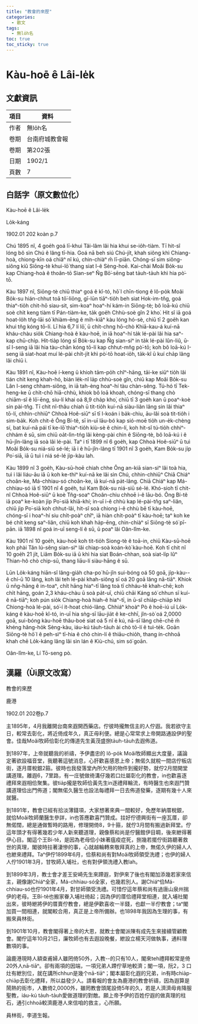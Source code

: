 ```yaml
---
title: "教會的來歷"
categories:
  - 散文
tags:
  - 無lo̍h名
toc: true
toc_sticky: true
---
```


# Kàu-hoē ê Lâi-le̍k

## 文獻資訊

| 項目 | 資料 |
|---|---|
| 作者 | 無lo̍h名 |
| 卷期 | 台南府城教會報 |
| 卷期 | 第202張 |
| 日期 | 1902/1 |
| 頁數 | 7 |

## 白話字（原文數位化）

Kàu-hoē ê Lâi-le̍k

Lo̍k-káng

1902.01 202 koàn p.7

Chú 1895 nî, 4 goe̍h goá lī-khui Tâi-lâm lâi hia khui se-io̍h-tiàm. Tī hit-sî lóng bô sìn Chú ê lâng tī-hia. Goá nā beh siú Chú-ji̍t, khah siông khì Chiang-hoà, chiong-kīn oá chiâⁿ nî kú, chin-chiàⁿ m̄ lī-piān. Chóng-sī sim siông-siông kiû Siōng-tè khui-lō͘ thang siat I-ê Sèng-hoē. Kai-chài Moâi Bo̍k-su kap Chiang-hoà ê thoân-tō Sian-seⁿ N̂g Bō͘-sēng bat ta̍uh-ta̍uh khì hia pò͘-tō.

Kàu 1897 nî, Siōng-tè chiū thiaⁿ goá ê kî-tó, hō͘ I chīn-tiong ê lô-po̍k Moâi Bo̍k-su hián-chhut toā tō͘-liōng, gī-lūn tiāⁿ-tio̍h beh siat Hok-im-tn̂g, goá thiaⁿ-tio̍h chit-hō siau-sit, sim-koaⁿ hoaⁿ-hí kám-in Siōng-tè; bô loā-kú chiū soè chi̍t keng tiàm tī Pán-tiàm-ke, ta̍k goe̍h Chhù-soè gîn 2 kho͘. Hit sî iā goá hoat-lo̍h tn̂g-lāi só͘ khiàm-ēng ê mi̍h-kiāⁿ kàu lóng hó-sè, chiū tī 2 goe̍h kan khui tn̂g kóng tō-lí. Lī hia 6,7 lí lō͘, ū chi̍t-chng hō-chò Khiā-kau-á kuí-nā kháu-chàu sio̍k Chiang-hoà ê kàu-hoē, in iā hoaⁿ-hí ta̍k lé-pài lâi hia saⁿ-kap chū-chi̍p. Hit-tia̍p lóng sī Bo̍k-su kap N̂g sian-siⁿ in ta̍k lé-pài lûn-liû, ū-sî I-seng iā lâi hia tàu-chān kóng tō-lí kap chhut-mn̂g pò͘-tō; koh bô loā-kú I-seng iā siat-hoat muí lé-pài chi̍t-ji̍t khì pò͘-tō hoat-io̍h, ta̍k-kî ū kuí cha̍p lâng lâi chiū i.

Kàu 1891 nî, Kàu-hoē í-keng ū khioh tām-po̍h chîⁿ-hāng, tāi-ke siūⁿ tio̍h lâi tián chi̍t keng khah-hó, bián le̍k-nî la̍p chhù-soè gîn, chiū kap Moâi Bo̍k-su Lân I-seng chham-siông, in iā tah-èng hoaⁿ-hí tàu chàn-sêng. Tú-hó tī Tek-heng-ke ū chi̍t-chō hiā-chhù, khiok bô loā khoah, chóng-sī thang chò chiām-sî ê lō͘-ēng, siu-lí khai oá 8,9 cha̍p kho͘, chiū tī 3 goe̍h kan ū poaⁿ-koè sin pài-tn̂g. Tī chit nî-thâu chiah ū tit-tio̍h kuí-nā siàu-liân lâng sin lâi thiaⁿ tō-lí, chhin-chhiūⁿ Chhoà Hoê-siūⁿ sī tī I-koán i ba̍k-chiu, āu-lâi soà tit-tio̍h i sim-ba̍k. Koh chit-ê Ông Bí-tê, sī in-uī lāu-bó kap sió-moē tio̍h un-e̍k-chèng sí, bat kuí-nā pái tī ke-lō͘ thiaⁿ-tio̍h kiù-sè ê chin-lí, koh hit-sî tú-tio̍h chhiⁿ-chhám ê sū, sim chiū oa̍t-lìn-tńg lâi kèng-pài chin ê Siōng-tè, bô loā-kú i ê hū-jîn-lâng iā soà lâi lé-pài. Taⁿ i tī 1899 nî 6 goe̍h, kap Chhoà Hoê-siūⁿ ū tuì Moâi Bo̍k-su niá-siū sé-lé; iā i ê hū-jîn-lâng tī 1901 nî 3 goe̍h, Kam Bo̍k-su ji̍p Po͘-siā, iā ū tuì i niá sé-lé ji̍p-kàu lah.

Kàu 1899 nî 3 goe̍h, Kàu-sū-hoē chiah chhe Ông an-kiā sian-siⁿ lâi toà hia, tuì i lâi liáu-āu iā ū koh ke-thiⁿ kuí-nā ke lâi sìn Chú, chhin-chhiūⁿ Chiā Chiáⁿ choân-ke, Má-chhiau-só choân-ke, iā kuí-nā pa̍t-lâng. Chiā Chiáⁿ kap Má-chhiau-só iā tī 1901 nî 4 goe̍h, tuì Kam Bo̍k-su niá-siū sé-lé. Khó-sioh tī chit-nî Chhoà Hoê-siūⁿ ū koè Tn̂g-soaⁿ Choân-chiu chhoē i-ê lāu-bó. Ông Bí-tê iā poaⁿ ke-koàn ji̍p Po͘-siā khiā-khí; in-uī i-ê chhù kap lé-pài-tn̂g saⁿ-liân, chiū ji̍p Po͘-siā koh chhut-lâi, hit-sî soà chiong i-ê chhù bē tī kàu-hoē, chóng-sī i hoaⁿ-hí siu chi̍t-poàⁿ chîⁿ, iā hiàn chi̍t-poàⁿ tī kàu-hoē; taⁿ koh ke bé chi̍t keng saⁿ-liân, chiū koh khah ha̍p-ēng, chin-chiàⁿ sī Siōng-tè só͘ pī-pān. iā 1898 nî goá in-uī seng-lí ê sū, ū poaⁿ lâi Oân-lîm-ke.

Kàu 1901 nî 10 goe̍h, kàu-hoē koh tit-tio̍h Siong-tè ê toā-in, chiū Kàu-sū-hoē koh phài Tân Iú-sêng sian-siⁿ lâi chiap-soà koán-kò͘ kàu-hoē. Koh tī chit nî 10 goe̍h 21 ji̍t, Liâm Bo̍k-su iā ū khì hia siat Boán-chhan, soà siat-li̍p Iûⁿ Thian-hô chò chip-sū, thang liāu-lí siàu-hāng ê sū.

Lūn Lo̍k-káng hiān-sî lâng-gia̍h cha-po͘ hū-jîn sui-bóng oá 50 goā, ji̍p-kàu--ê chí-ū 10 lâng, koh lâi teh lé-pài khah-siông sī oá 20 goā lâng nā-tiāⁿ. Khiok ū nn̄g-hāng ê in-toaⁿ, chi̍t hāng hiaⁿ-tī lâng toà tī chháu-tē khah-chē; koh chi̍t hāng, goán 2,3 kháu-chàu ū soà pa̍t-uī, chiū chāi Káng só͘ chhun sī kuí-ê nā-tiāⁿ; koh pún sio̍k Chiang-hoà hiah-ê hiaⁿ-tī, in ū-sî chia̍p-chia̍p khì Chiong-hoà lé-pài, só͘-í it-hoat chió-lâng. Chhiáⁿ khoàⁿ Pò ê hoē-iú uī Lo̍k-káng ê kàu-hoē kî-tó, in-uī hia sǹg-sī lāu-jia̍t ê ke-chhī, jîn-sò͘ oá 2,0000 goā, sui-bóng kàu-hoē thâu-boé siat oá 5 nî ê kú, nā-sī lâng chē-chē m̄ khéng hâng-ho̍k Sèng-kàu, iáu-kú ta̍uh-ta̍uh ài chò tō-lí ê tuì-te̍k. Goān Siōng-tè hō͘ I ê peh-sìⁿ tī-hia ê chò chin-lí ê thiāu-chio̍h, thang ín-chhoā khah chē Lo̍k-káng lâng lâi sìn lán ê Kiù-chú, sim só͘ goān.

Oân-lîm-ke, Lí Tō-seng pò.

## 漢羅（Ùi原文改寫）

教會的來歷

鹿港

1902.01 202卷p.7

主1895年，4月我離開台南來遐開西藥店。佇彼時攏無信主的人佇遐。我若欲守主日，較常去彰化，將近倚成年久，真正毋利便。總是心常常求上帝開路通設伊的聖會。佳哉Moâi牧師佮彰化的傳道先生黃茂盛捌ta̍uh-ta̍uh去遐佈道。

到1897年，上帝就聽我的祈禱，予伊盡忠的 lô-po̍k Moâi牧師顯出大度量，議論定著欲設福音堂，我聽著這號消息，心肝歡喜感恩上帝；無偌久就稅一間店佇板店街，逐月厝稅銀2箍。彼時也我發落堂內所欠用的物件到攏好勢，就佇2月間開堂講道理。離遐6，7里路，有一庄號做徛溝仔幾若口灶屬彰化的教會，in也歡喜逐禮拜來遐相佮聚集。彼tia̍p攏是牧師佮黃先生in逐禮拜輪流，有時醫生也來遐鬥贊講道理佮出門佈道；閣無偌久醫生也設法每禮拜一日去佈道發藥，逐期有幾十人來就醫。

到1891年，教會已經有拾淡薄錢項，大家想著來典一間較好，免歷年納厝稅銀，就佮Moâi牧師蘭醫生參詳，in也答應歡喜鬥贊成。拄好佇德興街有一座瓦厝，卻無偌闊，總是通做暫時的路用，修理開倚8，9十箍，就佇3月間有搬過新拜堂。佇這年頭才有得著幾若少年人新來聽道理，親像蔡和尚是佇醫館伊目睭，後來紲得著伊心目。閣這个王Bí-tê，是因為老母佮小妹著瘟疫症死，捌幾若擺佇街路聽著救世的真理，閣彼時拄著淒慘的事，心就越輪轉來敬拜真的上帝，無偌久伊的婦人人也紲來禮拜。Taⁿ伊佇1899年6月，佮蔡和尚有對Moâi牧師領受洗禮；也伊的婦人人佇1901年3月，甘牧師入埔社，也有對伊領洗禮入教lah。

到1899年3月，教士會才差王安崎先生來蹛遐，對伊來了後也有閣加添幾若家來信主，親像謝Chiáⁿ全家，Má-chhiau-só全家，也幾若別人。謝Chiáⁿ佮Má-chhiau-só也佇1901年4月，對甘師領受洗禮。可惜佇這年蔡和尚有過唐山泉州揣伊的老母。王Bí-tê也搬家眷入埔社徛起；因為伊的厝佮禮拜堂相連，就入埔社閣出來，彼時紲將伊的厝賣佇教會，總是伊歡喜收一半錢，也獻一半佇教會；taⁿ閣加買一間相連，就閣較合用，真正是上帝所備辦。也1898年我因為生理的事，有搬來員林街。

到1901年10月，教會閣得著上帝的大恩，就教士會閣派陳有成先生來接續管顧教會。閣佇這年10月21日，廉牧師也有去遐設晚餐，紲設立楊天河做執事，通料理數項的事。

論鹿港現時人額查甫婦人雖罔倚50外，入教--的只有10人，閣來teh禮拜較常是倚20外人nā-tiāⁿ。卻有兩項的因端，一項兄弟人蹛佇草地較濟；閣一項，阮2，3 口灶有紲別位，就在講所chhun是幾个nā-tiāⁿ；閣本屬彰化遐的兄弟，in有時chia̍p-chia̍p去彰化禮拜，所以益發少人。請看報的會友為鹿港的教會祈禱，因為遐算是鬧熱的街市，人數倚2,0000外，雖罔教會頭尾設倚5年的久，若是人濟濟毋肯降服聖教，iáu-kú ta̍uh-ta̍uh愛做道理的對敵。願上帝予伊的百姓佇遐的做真理的柱石，通引chhoā較濟鹿港人來信咱的救主，心所願。

員林街，李道生報。
